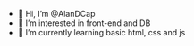 - 👋 Hi, I’m @AlanDCap
- 👀 I’m interested in front-end and DB
- 🌱 I’m currently learning basic html, css and js

<!---
AlanDCap/AlanDCap is a ✨ special ✨ repository because its `README.md` (this file) appears on your GitHub profile.
You can click the Preview link to take a look at your changes.
--->
